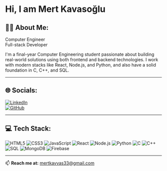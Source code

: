 # Hi, I am Mert Kavasoğlu

## 🧑‍💻 About Me:

 Computer Engineer  
 Full-stack Developer  

I'm a final-year Computer Engineering student passionate about building real-world solutions using both frontend and backend technologies. I work with modern stacks like React, Node.js, and Python, and also have a solid foundation in C, C++, and SQL.

---

## 🌐 Socials:

[![LinkedIn](https://img.shields.io/badge/LinkedIn-blue?logo=linkedin&logoColor=white)](https://www.linkedin.com/in/mert-kavvasoğlu)  
[![GitHub](https://img.shields.io/badge/GitHub-black?logo=github&logoColor=white)](https://github.com/mertkav33)

---

## 💻 Tech Stack:

![HTML5](https://img.shields.io/badge/HTML5-E34F26?logo=html5&logoColor=white)
![CSS3](https://img.shields.io/badge/CSS3-1572B6?logo=css3&logoColor=white)
![JavaScript](https://img.shields.io/badge/JavaScript-F7DF1E?logo=javascript&logoColor=black)
![React](https://img.shields.io/badge/React-61DAFB?logo=react&logoColor=black)
![Node.js](https://img.shields.io/badge/Node.js-339933?logo=node.js&logoColor=white)
![Python](https://img.shields.io/badge/Python-3776AB?logo=python&logoColor=white)
![C](https://img.shields.io/badge/C-A8B9CC?logo=c&logoColor=black)
![C++](https://img.shields.io/badge/C++-00599C?logo=c%2B%2B&logoColor=white)
![SQL](https://img.shields.io/badge/SQL-4479A1?logo=mysql&logoColor=white)
![MongoDB](https://img.shields.io/badge/MongoDB-4EA94B?logo=mongodb&logoColor=white)
![Firebase](https://img.shields.io/badge/Firebase-FFCA28?logo=firebase&logoColor=black)



---

📫 **Reach me at:** mertkavvas33@gmail.com
